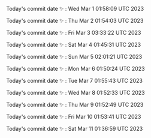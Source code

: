 Today's commit date ✨ : Wed Mar 1 01:58:09 UTC 2023 

Today's commit date ✨ : Thu Mar 2 01:54:03 UTC 2023 

Today's commit date ✨ : Fri Mar 3 03:33:22 UTC 2023 

Today's commit date ✨ : Sat Mar 4 01:45:31 UTC 2023 

Today's commit date ✨ : Sun Mar 5 02:01:21 UTC 2023 

Today's commit date ✨ : Mon Mar 6 01:50:24 UTC 2023 

Today's commit date ✨ : Tue Mar 7 01:55:43 UTC 2023 

Today's commit date ✨ : Wed Mar 8 01:52:33 UTC 2023 

Today's commit date ✨ : Thu Mar 9 01:52:49 UTC 2023 

Today's commit date ✨ : Fri Mar 10 01:53:41 UTC 2023 

Today's commit date ✨ : Sat Mar 11 01:36:59 UTC 2023 

